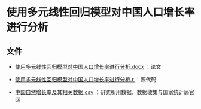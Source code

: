 # 使用多元线性回归模型对中国人口增长率进行分析

## 文件

- [使用多元线性回归模型对中国人口增长率进行分析.docx](https://github.com/13roky/The_study_of_natural_population_growth_rates/blob/master/%E4%BD%BF%E7%94%A8%E5%A4%9A%E5%85%83%E7%BA%BF%E6%80%A7%E5%9B%9E%E5%BD%92%E6%A8%A1%E5%9E%8B%E5%AF%B9%E4%B8%AD%E5%9B%BD%E4%BA%BA%E5%8F%A3%E5%A2%9E%E9%95%BF%E7%8E%87%E8%BF%9B%E8%A1%8C%E5%88%86%E6%9E%90.docx) ：论文

- [使用多元线性回归模型对中国人口增长率进行分析.r ](https://github.com/13roky/The_study_of_natural_population_growth_rates/blob/master/%E4%BD%BF%E7%94%A8%E5%A4%9A%E5%85%83%E7%BA%BF%E6%80%A7%E5%9B%9E%E5%BD%92%E6%A8%A1%E5%9E%8B%E5%AF%B9%E4%B8%AD%E5%9B%BD%E4%BA%BA%E5%8F%A3%E5%A2%9E%E9%95%BF%E7%8E%87%E8%BF%9B%E8%A1%8C%E5%88%86%E6%9E%90.r)：源代码

- [中国自然增长率及其相关数据.csv](https://github.com/13roky/The_study_of_natural_population_growth_rates/blob/master/%E4%B8%AD%E5%9B%BD%E8%87%AA%E7%84%B6%E5%A2%9E%E9%95%BF%E7%8E%87%E5%8F%8A%E5%85%B6%E7%9B%B8%E5%85%B3%E6%95%B0%E6%8D%AE.csv) ：研究所用数据，数据收集与国家统计局官网
